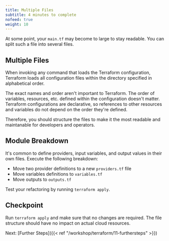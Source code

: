 ```yaml
---
title: Multiple Files
subtitle: 4 minutes to complete
nofeed: true
weight: 10
---
```


At some point, your `main.tf` may become to large to stay readable. You can split such a file into several files.

## Multiple Files

When invoking any command that loads the Terraform configuration, Terraform loads all configuration files within the directory specified in alphabetical order.

The exact names and order aren't important to Terraform. The order of variables, resources, etc. defined within the configuration doesn't matter. Terraform configurations are declarative, so references to other resources and variables do not depend on the order they're defined.

Therefore, you should structure the files to make it the most readable and maintanable for developers and operators.

## Module Breakdown

It's common to define providers, input variables, and output values in their own files. Execute the following breakdown:

- Move two provider definitions to a new `providers.tf` file
- Move variables definitions to `variables.tf`
- Move outputs to `outputs.tf`

Test your refactoring by running `terraform apply`.

## Checkpoint

Run `terraform apply` and make sure that no changes are required. The file structure should have no impact on actual cloud resources.

Next: [Further Steps]({{< ref "/workshop/terraform/11-furthersteps" >}})